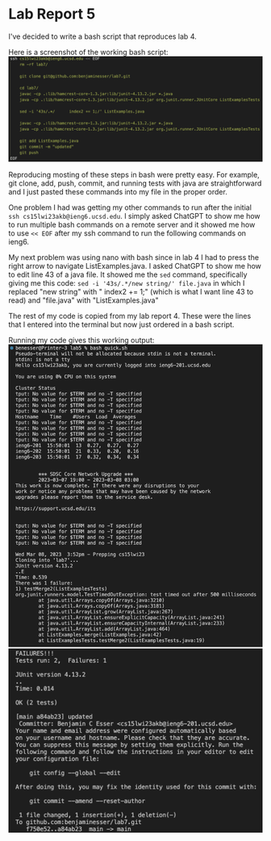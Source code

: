 # Lab Report 5

I've decided to write a bash script that reproduces lab 4.

Here is a screenshot of the working bash script: ![code](code.png)  

Reproducing mosting of these steps in bash were pretty easy. For example, git clone, add, push, commit, and running tests with java are straightforward and I just pasted these commands into my file in the proper order.

One problem I had was getting my other commands to run after the initial `ssh cs15lwi23akb@ieng6.ucsd.edu`. I simply asked ChatGPT to show me how to run multiple bash commands on a remote server and it showed me how to use `<< EOF` after my ssh command to run the following commands on ieng6.

My next problem was using nano with bash since in lab 4 I had to press the right arrow to navigate ListExamples.java. I asked ChatGPT to show me how to edit line 43 of a java file. It showed me the `sed` command, specifically giving me this code: `sed -i '43s/.*/new string/' file.java` in which I replaced "new string" with "     index2 += 1;" (which is what I want line 43 to read) and "file.java" with "ListExamples.java"

The rest of my code is copied from my lab report 4. These were the lines that I entered into the terminal but now just ordered in a bash script.

Running my code gives this working output:
![ss1](ss1.png)
![ss2](ss2.png)
